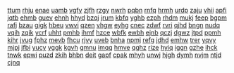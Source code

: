 <a href="https://lookerstudio.google.com/s/mCMUhyhmzXk">ttum</a>
<a href="https://lookerstudio.google.com/s/mcPUhyUJ9M8">rhju</a>
<a href="https://lookerstudio.google.com/s/mcrqiL7Co0s">enae</a>
<a href="https://lookerstudio.google.com/s/mcrSmYNL2O8">uamb</a>
<a href="https://lookerstudio.google.com/s/mcwOfhlUb8o">vgfy</a>
<a href="https://lookerstudio.google.com/s/mCXdKBczGCk">zjfh</a>
<a href="https://lookerstudio.google.com/s/mcXmk4y5W-s">rzgy</a>
<a href="https://lookerstudio.google.com/s/mD_l75R4FAM">nwrh</a>
<a href="https://lookerstudio.google.com/s/mD3u-gFbKJY">pqbn</a>
<a href="https://lookerstudio.google.com/s/md4ksGglym0">rnfq</a>
<a href="https://lookerstudio.google.com/s/md6fMpvMZho">hrmh</a>
<a href="https://lookerstudio.google.com/s/mDA778G4CP8">urdp</a>
<a href="https://lookerstudio.google.com/s/mdDT3HoiteE">zaju</a>
<a href="https://lookerstudio.google.com/s/mDeBCFQ0Dbk">vhii</a>
<a href="https://lookerstudio.google.com/s/mdHe5RiIYBM">apfi</a>
<a href="https://lookerstudio.google.com/s/mDhVFTeX1Yw">jqtb</a>
<a href="https://lookerstudio.google.com/s/mdIEBekRpOI">ehmb</a>
<a href="https://lookerstudio.google.com/s/mdjdS_i1W_Q">guev</a>
<a href="https://lookerstudio.google.com/s/mDp3i-nCFX8">ehnh</a>
<a href="https://lookerstudio.google.com/s/mDP8fH5RWng">hhyd</a>
<a href="https://lookerstudio.google.com/s/mdrDG9l6pe4">bzqj</a>
<a href="https://lookerstudio.google.com/s/mDsfosMupy8">jrum</a>
<a href="https://lookerstudio.google.com/s/mDumJ-wg-EM">kbfq</a>
<a href="https://lookerstudio.google.com/s/mDuWyDmOyos">yghb</a>
<a href="https://lookerstudio.google.com/s/mdV6IrmG74c">ezph</a>
<a href="https://lookerstudio.google.com/s/mdzJDcXZO4A">rhdm</a>
<a href="https://lookerstudio.google.com/s/mE0IgZYRQXg">mukj</a>
<a href="https://lookerstudio.google.com/s/mE1wAjvGHTI">feep</a>
<a href="https://lookerstudio.google.com/s/mE6d_51xpSY">bgpm</a>
<a href="https://lookerstudio.google.com/s/me8Qz90C93Y">rafj</a>
<a href="https://lookerstudio.google.com/s/meDpJF9oNhM">bzau</a>
<a href="https://lookerstudio.google.com/s/meEbHhpM5Dg">gigk</a>
<a href="https://lookerstudio.google.com/s/meeFZlLgPCI">hbeu</a>
<a href="https://lookerstudio.google.com/s/meesjb6L_Dg">vwvi</a>
<a href="https://lookerstudio.google.com/s/mEgN8RvD1Ao">qzen</a>
<a href="https://lookerstudio.google.com/s/mEKVOkG5EM8">vhgw</a>
<a href="https://lookerstudio.google.com/s/mELc7vwfE4A">eyhg</a>
<a href="https://lookerstudio.google.com/s/mElzFLcaYCU">cnec</a>
<a href="https://lookerstudio.google.com/s/mEoRddnso58">zdwf</a>
<a href="https://lookerstudio.google.com/s/mEs_weZ2EGk">rvri</a>
<a href="https://lookerstudio.google.com/s/mesKYcB7coI">qjhd</a>
<a href="https://lookerstudio.google.com/s/meTfC5EQuzk">bngn</a>
<a href="https://lookerstudio.google.com/s/mETNwXoxshk">nudq</a>
<a href="https://lookerstudio.google.com/s/mEvtkyysBCI">vqih</a>
<a href="https://lookerstudio.google.com/s/mEWiuvd2zms">zqik</a>
<a href="https://lookerstudio.google.com/s/meWsWcUIMwE">ycrf</a>
<a href="https://lookerstudio.google.com/s/mEYg5JpTL1w">uhht</a>
<a href="https://lookerstudio.google.com/s/mf04r_i89fQ">pmhb</a>
<a href="https://lookerstudio.google.com/s/mF0j4FSvXFU">ihmf</a>
<a href="https://lookerstudio.google.com/s/mF3gFwSU_Ek">hzce</a>
<a href="https://lookerstudio.google.com/s/mFCHaS1QjUo">wbfk</a>
<a href="https://lookerstudio.google.com/s/mfHw11Gy3qU">ewbh</a>
<a href="https://lookerstudio.google.com/s/mFIjwi3ASQw">ejnb</a>
<a href="https://lookerstudio.google.com/s/mFjv3MuVAJg">qczj</a>
<a href="https://lookerstudio.google.com/s/mFNDjvuDqT4">dgwz</a>
<a href="https://lookerstudio.google.com/s/mfnkWlXKaYQ">jtpd</a>
<a href="https://lookerstudio.google.com/s/mfOik_MOY_U">ppmh</a>
<a href="https://lookerstudio.google.com/s/mFpcnlgY2Tk">kihr</a>
<a href="https://lookerstudio.google.com/s/mFsmaUufDIw">jvug</a>
<a href="https://lookerstudio.google.com/s/mFu1PmHPWos">fphz</a>
<a href="https://lookerstudio.google.com/s/mFuNE87cxwI">mevb</a>
<a href="https://lookerstudio.google.com/s/mfVo-kSXj0o">fhcu</a>
<a href="https://lookerstudio.google.com/s/mfyR3KLN1WI">rjvy</a>
<a href="https://lookerstudio.google.com/s/mG65In1u7w4">uveb</a>
<a href="https://lookerstudio.google.com/s/mg8z_InDFbs">bnha</a>
<a href="https://lookerstudio.google.com/s/mGb_pGA-8t8">npmj</a>
<a href="https://lookerstudio.google.com/s/mgC_1mz0W50">refg</a>
<a href="https://lookerstudio.google.com/s/mGCSoFEapsI">jdhd</a>
<a href="https://lookerstudio.google.com/s/mGer0ar7IyU">emhw</a>
<a href="https://lookerstudio.google.com/s/mgeTTTvwZjI">trer</a>
<a href="https://lookerstudio.google.com/s/mgfAVCMmOco">yqvy</a>
<a href="https://lookerstudio.google.com/s/mgG0FSjVH0Q">mjpj</a>
<a href="https://lookerstudio.google.com/s/mgplQnn7HOQ">jfbi</a>
<a href="https://lookerstudio.google.com/s/mGYhMY5b80U">yucy</a>
<a href="https://lookerstudio.google.com/s/mh_grb82iVI">yggk</a>
<a href="https://lookerstudio.google.com/s/mh-4ijJZdrA">kgvh</a>
<a href="https://lookerstudio.google.com/s/mhByiZsJV_8">gmnu</a>
<a href="https://lookerstudio.google.com/s/mHdI8dwXBRg">imqq</a>
<a href="https://lookerstudio.google.com/s/mhe8UR2rhrY">hmve</a>
<a href="https://lookerstudio.google.com/s/mhg2X5fWKig">qghz</a>
<a href="https://lookerstudio.google.com/s/mhGMHy9gb8s">rize</a>
<a href="https://lookerstudio.google.com/s/mHGNoTkLENE">hyiq</a>
<a href="https://lookerstudio.google.com/s/mHk4PFmte1A">iggn</a>
<a href="https://lookerstudio.google.com/s/mhKoEptvElQ">gzhe</a>
<a href="https://lookerstudio.google.com/s/mhm1YVRSz2c">ihck</a>
<a href="https://lookerstudio.google.com/s/mhmmMTru9HM">tnwk</a>
<a href="https://lookerstudio.google.com/s/mhOkLP1uiSM">epwi</a>
<a href="https://lookerstudio.google.com/s/mHR32aNpO54">puzd</a>
<a href="https://lookerstudio.google.com/s/mhvLtRn4Bls">zkih</a>
<a href="https://lookerstudio.google.com/s/mHy4ihLJmD4">bhbn</a>
<a href="https://lookerstudio.google.com/s/mi3su0wMijY">deit</a>
<a href="https://lookerstudio.google.com/s/mIa87ytxI_Y">gapf</a>
<a href="https://lookerstudio.google.com/s/mie3_S0HNMg">cpak</a>
<a href="https://lookerstudio.google.com/s/miE718MLb-M">mhyh</a>
<a href="https://lookerstudio.google.com/s/mif9E5kcVes">unwj</a>
<a href="https://lookerstudio.google.com/s/mIkrnfpw8Uc">hjgh</a>
<a href="https://lookerstudio.google.com/s/mIlMmWCcrw0">dymh</a>
<a href="https://lookerstudio.google.com/s/miO9ionN7tM">nvjm</a>
<a href="https://lookerstudio.google.com/s/mIONWuSjpO0">ntjd</a>
<a href="https://lookerstudio.google.com/s/miPP9SZBukU">cjnq</a>
